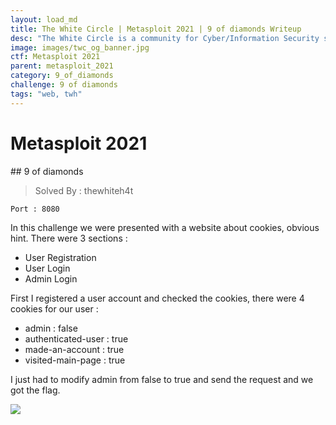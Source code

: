 ```yaml
---
layout: load_md
title: The White Circle | Metasploit 2021 | 9 of diamonds Writeup
desc: "The White Circle is a community for Cyber/Information Security students, enthusiasts and professionals. You can discuss anything related to Security, share your knowledge with others, get help when you need it and proceed further in your journey with amazing people from all over the world."
image: images/twc_og_banner.jpg
ctf: Metasploit 2021
parent: metasploit_2021
category: 9_of_diamonds
challenge: 9 of diamonds
tags: "web, twh"
---
```


<h1 class="heading card-title white-text">Metasploit 2021</h1>
## 9 of diamonds

> Solved By : thewhiteh4t

```
Port : 8080
```

In this challenge we were presented with a website about cookies, obvious hint.
There were 3 sections :

- User Registration
- User Login
- Admin Login

First I registered a user account and checked the cookies, there were 4 cookies for our user :

- admin : false
- authenticated-user : true
- made-an-account : true
- visited-main-page : true

I just had to modify admin from false to true and send the request and we got the flag.

![](https://i.imgur.com/RxycAEW.png)